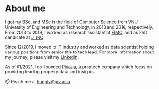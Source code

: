 # About me
I got my BSc, and MSc in the field of Computer Science from VNU University of Engineering and Technology, in 2013 and 2016, respectively. From 2013 to 2019, I worked as research assistant at [FIMO](https://fimo.edu.vn/), and as PhD candidate at [JTIRC](http://jtirc.uet.vnu.edu.vn/). 

Since 12/2019, I moved to IT industry and worked as data scientist holding various positions from senior title to tech lead. For more information about my journey, please visit my [Linkedin](https://www.linkedin.com/in/hunglv/).

As of 01/2021, I co-founded [Pivasia](https://piv.asia), a proptech company which focus on providing leading property data and insights.

📫 Reach me at hunglv@piv.asia
